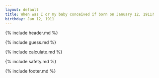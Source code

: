 ```yaml
---
layout: default
title: When was I or my baby conceived if born on January 12, 1911?
birthday: Jan 12, 1911
---
```


{% include header.md %}

{% include guess.md %}

{% include calculate.md %}

{% include safety.md %}

{% include footer.md %}



